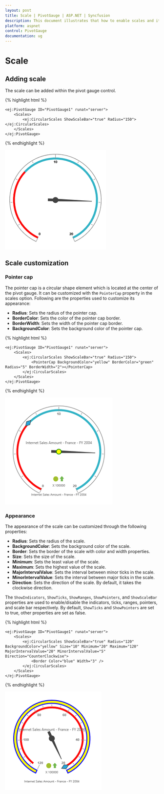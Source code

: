 ```yaml
---
layout: post
title: Scale | PivotGauge | ASP.NET | Syncfusion
description: This document illustrates that how to enable scales and its customization in ASP.NET PivotGauge control
platform: aspnet
control: PivotGauge
documentation: ug
---
```


# Scale

## Adding scale

The scale can be added within the pivot gauge control.

{% highlight html %}

    <ej:PivotGauge ID="PivotGauge1" runat="server">
        <Scales>
            <ej:CircularScales ShowScaleBar="true" Radius="150"></ej:CircularScales>
        </Scales>
    </ej:PivotGauge>

{% endhighlight  %}

![ASPNET PivotGauge Scales AddingScaleImage](Scales_images/AddingScale.png) 

## Scale customization

### Pointer cap

The pointer cap is a circular shape element which is located at the center of the pivot gauge. It can be customized with the `PointerCap` property in the scales option. Following are the properties used to customize its appearance:

* **Radius**: Sets the radius of the pointer cap.
* **BorderColor**: Sets the color of the pointer cap border.
* **BorderWidth**: Sets the width of the pointer cap border.
* **BackgroundColor**: Sets the background color of the pointer cap.

{% highlight html %}

    <ej:PivotGauge ID="PivotGauge1" runat="server">
        <Scales>
            <ej:CircularScales ShowScaleBar="true" Radius="150">
                <PointerCap BackgroundColor="yellow" BorderColor="green" Radius="5" BorderWidth="2"></PointerCap>
            </ej:CircularScales>
        </Scales>
    </ej:PivotGauge>

{% endhighlight  %}

![ASPNET PivotGauge Scales PointerCapImage](Scales_images/PointerCap.png)

### Appearance
The appearance of the scale can be customized through the following properties:

* **Radius**: Sets the radius of the scale.
* **BackgroundColor**: Sets the background color of the scale.
* **Border**: Sets the border of the scale with color and width properties.
* **Size**: Sets the size of the scale.
* **Minimum**: Sets the least value of the scale.
* **Maximum**: Sets the highest value of the scale.
* **MajorIntervalValue**: Sets the interval between minor ticks in the scale.
* **MinorIntervalValue**: Sets the interval between major ticks in the scale.
* **Direction**: Sets the direction of the scale. By default, it takes the clockwise direction.

The `ShowIndicators`, `ShowTicks`, `ShowRanges`, `ShowPointers`, and `ShowScaleBar` properties are used to enable/disable the indicators, ticks, ranges, pointers, and scale bar respectively.  By default, `ShowTicks` and `ShowPointers` are set to true, other properties are set as false. 

{% highlight html %}

    <ej:PivotGauge ID="PivotGauge1" runat="server">
        <Scales>
            <ej:CircularScales ShowScaleBar="true" Radius="120" BackgroundColor="yellow" Size="10" Minimum="20" Maximum="120" MajorIntervalValue="20" MinorIntervalValue="5" Direction="CounterClockwise">
                <Border Color="blue" Width="3" />
            </ej:CircularScales>
        </Scales>
    </ej:PivotGauge>

{% endhighlight  %}

![ASPNET PivotGauge Scales AppearanceImage](Scales_images/Appearance.png)
